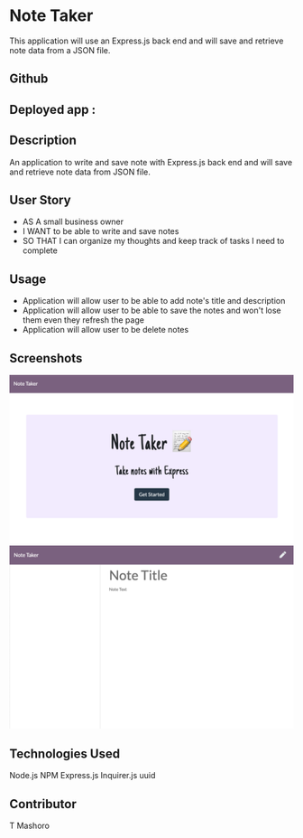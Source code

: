 # Note Taker

This application will use an Express.js back end and will save and retrieve note data from a JSON file.

## Github

## Deployed app : [](https://scenic-north-cascades-88028.herokuapp.com/notes)

## Description

An application to write and save note with Express.js back end and will save and retrieve note data from JSON file.

## User Story

- AS A small business owner
- I WANT to be able to write and save notes
- SO THAT I can organize my thoughts and keep track of tasks I need to complete

## Usage

- Application will allow user to be able to add note's title and description
- Application will allow user to be able to save the notes and won't lose them even they refresh the page
- Application will allow user to be delete notes

## Screenshots

![Getting Started](public/assets/img/NoteTaker_LP.png)
![Getting Started](public/assets/img/NoteTaker_WriteNotes.png)

## Technologies Used

Node.js
NPM
Express.js
Inquirer.js
uuid

## Contributor

T Mashoro
